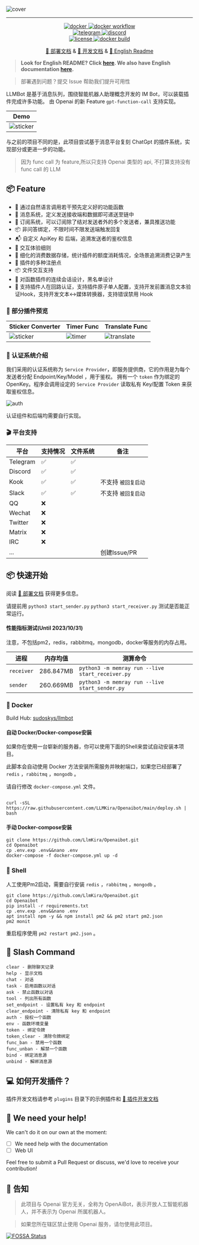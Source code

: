 ![cover](https://raw.githubusercontent.com/LlmKira/.github/main/llmbot/project_cover.png)

------------------

<p align="center">
<a href="https://hub.docker.com/repository/docker/sudoskys/llmbot/general">
    <img src="https://img.shields.io/docker/pulls/sudoskys/llmbot" alt="docker">
</a>
<a href="https://github.com/llmkira/openaibot/actions/workflows/docker-ci.yaml">
    <img src="https://github.com/llmkira/openaibot/actions/workflows/docker-ci.yaml/badge.svg" alt="docker workflow">
</a>
<br />
<a href="https://t.me/Openai_LLM">
    <img src="https://img.shields.io/badge/Join-Telegram-blue" alt="telegram">
</a>
<a href="https://discord.gg/6QHNdwhdE5">
    <img src="https://img.shields.io/badge/Join-Discord-blue" alt="discord">
</a>
<br/>
<a href="https://raw.githubusercontent.com/llmkira/openaibot/main/LICENSE">
    <img src="https://img.shields.io/github/license/llmkira/openaibot" alt="license">
</a>
<a href="https://hub.docker.com/repository/docker/sudoskys/llmbot/builds">
    <img src="https://img.shields.io/docker/v/sudoskys/llmbot" alt="docker build">
</a>
</p>

<p align="center">
  <a href="https://llmkira.github.io/Docs/">🍩 部署文档</a> 
  &
  <a href="https://llmkira.github.io/Docs/dev/basic">🧀 开发文档</a>
  &
  <a href="README_EN.md">📝 English Readme</a>
</p>


> **Look for English README? Click [here](README_EN.md). We also have English
documentation [here](https://llmkira.github.io/Docs/en).**

> 部署遇到问题？提交 Issue 帮助我们提升可用性

LLMBot 是基于消息队列，围绕智能机器人助理概念开发的 IM Bot，可以装载插件完成许多功能。
由 Openai 的新 Feature `gpt-function-call` 支持实现。

| Demo                              |
|-----------------------------------| 
| ![sticker](./docs/chain_chat.gif) | 

与之前的项目不同的是，此项目尝试基于消息平台复刻 ChatGpt 的插件系统，实现部分或更进一步的功能。

> 因为 func call 为 feature,所以只支持 Openai 类型的 api, 不打算支持没有 func call 的 LLM

## 📦 Feature

- 🍪 通过自然语言调用若干预先定义好的功能函数
- 📝 消息系统，定义发送接收端和数据即可递送至链中
- 📎 订阅系统，可以订阅除了结对发送者外的多个发送者，兼具推送功能
- 📦 非问答绑定，不限时间不限发送端触发回复
- 📬 自定义 ApiKey 和 后端，追溯发送者的鉴权信息
- 🍾 交互体验细则
- 🎵 细化的消费数据存储，统计插件的额度消耗情况，全场景追溯消费记录产生
- 🍰 插件的多种注册点
- 📦 文件交互支持
- 🍖 对函数插件的连续会话设计，黑名单设计
- 🍟 支持插件人在回路认证，支持插件原子单人配置，支持开发前置消息文本验证Hook，支持开发文本<->媒体转换器，支持错误禁用 Hook

### 🧀 部分插件预览

| Sticker Converter                   | Timer Func                      | Translate Func                               |
|-------------------------------------|---------------------------------|----------------------------------------------|
| ![sticker](./docs/sticker_func.gif) | ![timer](./docs/timer_func.gif) | ![translate](./docs/translate_file_func.gif) |

### 🧀 认证系统介绍

我们采用的认证系统称为 `Service Provider`，即服务提供商，它的作用是为每个发送者分配 Endpoint/Key/Model ，用于鉴权。
拥有一个 `token` 作为绑定的 OpenKey。程序会调用设定的 `Service Provider` 读取私有 Key/配置 Token 来获取鉴权信息。

![auth](./docs/SeriveProvider.svg)

认证组件和后端均需要自行实现。

### 🎬 平台支持

| 平台       | 支持情况 | 文件系统 | 备注          |
|----------|------|------|-------------|
| Telegram | ✅    | ✅    |             |
| Discord  | ✅    | ✅    |             |
| Kook     | ✅    | ✅    | 不支持 `被回复启动` |
| Slack    | ✅    | ✅    | 不支持 `被回复启动` |
| QQ       | ❌    |      |             |
| Wechat   | ❌    |      |             |
| Twitter  | ❌    |      |             |
| Matrix   | ❌    |      |             |
| IRC      | ❌    |      |             |
| ...      |      |      | 创建Issue/PR  |

## 📦 快速开始

阅读 [🧀 部署文档](https://llmkira.github.io/Docs/) 获得更多信息。

请提前用 `python3 start_sender.py`  `python3 start_receiver.py` 测试是否能正常运行。

#### 性能指标测试(Until 2023/10/31)

注意，不包括pm2，redis，rabbitmq，mongodb，docker等服务的内存占用。

| 进程         | 内存均值      | 测算命令                                             |
|------------|-----------|--------------------------------------------------|
| `receiver` | 286.847MB | `python3 -m memray run --live start_receiver.py` |
| `sender`   | 260.669MB | `python3 -m memray run --live start_sender.py`   |

### 🥣 Docker

Build Hub: [sudoskys/llmbot](https://hub.docker.com/repository/docker/sudoskys/llmbot/general)

#### 自动 Docker/Docker-compose安装

如果你在使用一台崭新的服务器，你可以使用下面的Shell来尝试自动安装本项目。

此脚本会自动使用 Docker 方法安装所需服务并映射端口，如果您已经部署了 `redis` ，`rabbitmq` ，`mongodb` 。

请自行修改 `docker-compose.yml` 文件。

```shell

curl -sSL https://raw.githubusercontent.com/LLMKira/Openaibot/main/deploy.sh | bash
```

#### 手动 Docker-compose安装

```shell
git clone https://github.com/LlmKira/Openaibot.git
cd Openaibot
cp .env.exp .env&&nano .env
docker-compose -f docker-compose.yml up -d

```

### 🍔 Shell

人工使用Pm2启动，需要自行安装 `redis` ，`rabbitmq` ，`mongodb` 。

```shell
git clone https://github.com/LlmKira/Openaibot.git
cd Openaibot
pip install -r requirements.txt
cp .env.exp .env&&nano .env
apt install npm -y && npm install pm2 && pm2 start pm2.json
pm2 monit

```

重启程序使用 `pm2 restart pm2.json` 。

## 🍪 Slash Command

```shell
clear - 删除聊天记录
help - 显示文档
chat - 对话
task - 启用函数以对话
ask - 禁止函数以对话
tool - 列出所有函数
set_endpoint - 设置私有 key 和 endpoint
clear_endpoint - 清除私有 key 和 endpoint
auth - 授权一个函数
env - 函数环境变量
token - 绑定令牌
token_clear - 清除令牌绑定
func_ban - 禁用一个函数
func_unban - 解禁一个函数
bind - 绑定消息源
unbind - 解绑消息源
```

## 💻 如何开发插件？

插件开发文档请参考 `plugins` 目录下的示例插件和 [🧀 插件开发文档](https://llmkira.github.io/Docs/dev/basic)

## 🤝 We need your help!

We can't do it on our own at the moment:

- [ ] We need help with the documentation
- [ ] Web UI

Feel free to submit a Pull Request or discuss, we'd love to receive your contribution!

## 📜 告知

> 此项目与 Openai 官方无关，全称为 OpenAiBot，表示开放人工智能机器人，并不表示为 Openai 所属机器人。

> 如果您所在辖区禁止使用 Openai 服务，请勿使用此项目。

[![FOSSA Status](https://app.fossa.com/api/projects/git%2Bgithub.com%2Fsudoskys%2FOpenaibot.svg?type=small)](https://app.fossa.com/projects/git%2Bgithub.com%2Fsudoskys%2FOpenaibot?ref=badge_small)